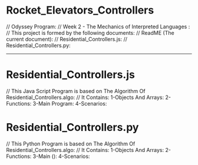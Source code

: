 # Rocket_Elevators_Controllers

// Odyssey Program:
// Week 2 - The Mechanics of Interpreted Languages : 
// This project is formed by the following documents: 
// ReadME (The current document):
// Residential_Controllers.js:
// Residential_Controllers.py:


----------------------------------------------------------------------------------------------------------------------------------------

# Residential_Controllers.js

// This Java Script Program is based on The Algorithm Of Residential_Controllers.algo:
// It Contains:
1-Objects And Arrays:
2-Functions:
3-Main Program:
4-Scenarios:


# Residential_Controllers.py

// This Python Program is based on The Algorithm Of Residential_Controllers.algo:
// It Contains:
1-Objects And Arrays:
2-Functions:
3-Main ():
4-Scenarios:



